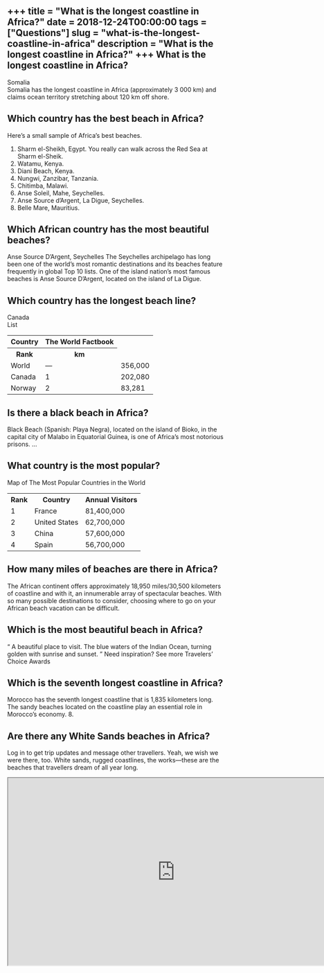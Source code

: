 +++
title = "What is the longest coastline in Africa?"
date = 2018-12-24T00:00:00
tags = ["Questions"]
slug = "what-is-the-longest-coastline-in-africa"
description = "What is the longest coastline in Africa?"
+++
What is the longest coastline in Africa?
----------------------------------------

Somalia  
Somalia has the longest coastline in Africa (approximately 3 000 km) and claims ocean territory stretching about 120 km off shore.

Which country has the best beach in Africa?
-------------------------------------------

Here’s a small sample of Africa’s best beaches.

1. Sharm el-Sheikh, Egypt. You really can walk across the Red Sea at Sharm el-Sheik.
2. Watamu, Kenya.
3. Diani Beach, Kenya.
4. Nungwi, Zanzibar, Tanzania.
5. Chitimba, Malawi.
6. Anse Soleil, Mahe, Seychelles.
7. Anse Source d’Argent, La Digue, Seychelles.
8. Belle Mare, Mauritius.

Which African country has the most beautiful beaches?
-----------------------------------------------------

Anse Source D’Argent, Seychelles The Seychelles archipelago has long been one of the world’s most romantic destinations and its beaches feature frequently in global Top 10 lists. One of the island nation’s most famous beaches is Anse Source D’Argent, located on the island of La Digue.

Which country has the longest beach line?
-----------------------------------------

Canada  
List

<table><tr><th>Country</th><th>The World Factbook</th></tr><tr><th>Rank</th><th>km</th></tr><tr><td>World</td><td>—</td><td>356,000</td></tr><tr><td>Canada</td><td>1</td><td>202,080</td></tr><tr><td>Norway</td><td>2</td><td>83,281</td></tr></table>

Is there a black beach in Africa?
---------------------------------

Black Beach (Spanish: Playa Negra), located on the island of Bioko, in the capital city of Malabo in Equatorial Guinea, is one of Africa’s most notorious prisons. …

What country is the most popular?
---------------------------------

Map of The Most Popular Countries in the World

<table><tr><th>Rank</th><th>Country</th><th>Annual Visitors</th></tr><tr><td>1</td><td>France</td><td>81,400,000</td></tr><tr><td>2</td><td>United States</td><td>62,700,000</td></tr><tr><td>3</td><td>China</td><td>57,600,000</td></tr><tr><td>4</td><td>Spain</td><td>56,700,000</td></tr></table>

How many miles of beaches are there in Africa?
----------------------------------------------

The African continent offers approximately 18,950 miles/30,500 kilometers of coastline and with it, an innumerable array of spectacular beaches. With so many possible destinations to consider, choosing where to go on your African beach vacation can be difficult.

Which is the most beautiful beach in Africa?
--------------------------------------------

“ A beautiful place to visit. The blue waters of the Indian Ocean, turning golden with sunrise and sunset. ” Need inspiration? See more Travelers’ Choice Awards

Which is the seventh longest coastline in Africa?
-------------------------------------------------

Morocco has the seventh longest coastline that is 1,835 kilometers long. The sandy beaches located on the coastline play an essential role in Morocco’s economy. 8.

Are there any White Sands beaches in Africa?
--------------------------------------------

Log in to get trip updates and message other travellers. Yeah, we wish we were there, too. White sands, rugged coastlines, the works—these are the beaches that travellers dream of all year long.

<iframe allow="accelerometer; autoplay; clipboard-write; encrypted-media; gyroscope; picture-in-picture" allowfullscreen="" class="__youtube_prefs__  epyt-is-override  no-lazyload" data-no-lazy="1" data-origheight="433" data-origwidth="770" data-skipgform_ajax_framebjll="" height="433" id="_ytid_62996" loading="lazy" src="https://www.youtube.com/embed/4NCDLrlxIQM?enablejsapi=1&autoplay=0&cc_load_policy=0&cc_lang_pref=&iv_load_policy=1&loop=0&modestbranding=0&rel=1&fs=1&playsinline=0&autohide=2&theme=dark&color=red&controls=1&" title="YouTube player" width="770"></iframe>